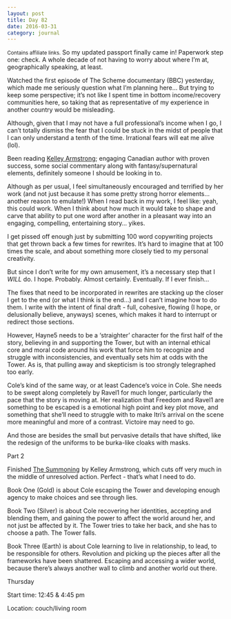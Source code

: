 ```yaml
---
layout: post
title: Day 82
date: 2016-03-31
category: journal
---
```


<small>Contains affiliate links.</small> So my updated passport finally came in! Paperwork step one: check. A whole decade of not having to worry about where I’m at, geographically speaking, at least. 

Watched the first episode of The Scheme documentary (BBC) yesterday, which made me seriously question what I’m planning here… But trying to keep some perspective; it’s not like I spent time in bottom income/recovery communities here, so taking that as representative of my experience in another country would be misleading. 

Although, given that I may not have a full professional’s income when I go, I can’t totally dismiss the fear that I could be stuck in the midst of people that I can only understand a tenth of the time. Irrational fears will eat me alive (lol). 

Been reading <a href="http://kelleyarmstrong.com" target="_blank">Kelley Armstrong</a>; engaging Canadian author with proven success, some social commentary along with fantasy/supernatural elements, definitely someone I should be looking in to. 

Although as per usual, I feel simultaneously encouraged and terrified by her work (and not just because it has some pretty strong horror elements… another reason to emulate!) When I read back in my work, I feel like: yeah, this could work. When I think about how much it would take to shape and carve that ability to put one word after another in a pleasant way into an engaging, compelling, entertaining story… yikes. 

I get pissed off enough just by submitting 100 word copywriting projects that get thrown back a few times for rewrites. It’s hard to imagine that at 100 times the scale, and about something more closely tied to my personal creativity. 

But since I don’t write for my own amusement, it’s a necessary step that I *WILL* do. I hope. Probably. Almost certainly. Eventually. If I ever finish… 

The fixes that need to be incorporated in rewrites are stacking up the closer I get to the end (or what I think is the end…) and I can’t imagine how to do them. I write with the intent of final draft - full, cohesive, flowing (I hope, or delusionally believe, anyways) scenes, which makes it hard to interrupt or redirect those sections. 

However, Hayne5 needs to be a ‘straighter’ character for the first half of the story, believing in and supporting the Tower, but with an internal ethical core and moral code around his work that force him to recognize and struggle with inconsistencies, and eventually sets him at odds with the Tower. As is, that pulling away and skepticism is too strongly telegraphed too early. 

Cole’s kind of the same way, or at least Cadence’s voice in Cole. She needs to be swept along completely by Ravel1 for much longer, particularly the pace that the story is moving at. Her realization that Freedom and Ravel1 are something to be escaped is a emotional high point and key plot move, and something that she’ll need to struggle with to make Itri’s arrival on the scene more meaningful and more of a contrast. Victoire may need to go. 

And those are besides the small but pervasive details that have shifted, like the redesign of the uniforms to be burka-like cloaks with masks. 


Part 2

Finished <a  href="http://www.amazon.ca/gp/product/B0031TZ9N0/ref=as_li_ss_tl?ie=UTF8&camp=15121&creative=390961&creativeASIN=B0031TZ9N0&linkCode=as2&tag=kaie06-20">The Summoning</a><img src="http://ir-ca.amazon-adsystem.com/e/ir?t=kaie06-20&l=as2&o=15&a=B0031TZ9N0" width="1" height="1" border="0" alt="" style="border:none !important; margin:0px !important;" />
 by Kelley Armstrong, which cuts off very much in the middle of unresolved action. Perfect - that’s what I need to do. 
 
 Book One (Gold) is about Cole escaping the Tower and developing enough agency to make choices and see through lies. 
 
 Book Two (Silver) is about Cole recovering her identities, accepting and blending them, and gaining the power to affect the world around her, and not just be affected by it. The Tower tries to take her back, and she has to choose a path. The Tower falls. 
 
 Book Three (Earth) is about Cole learning to live in relationship, to lead, to be responsible for others. Revolution and picking up the pieces after all the frameworks have been shattered. Escaping and accessing a wider world, because there’s always another wall to climb and another world out there.


Thursday

Start time: 12:45 & 4:45 pm

Location: couch/living room
